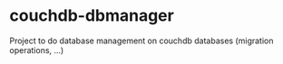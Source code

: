 couchdb-dbmanager
=================

Project to do database management on couchdb databases (migration operations, ...)
